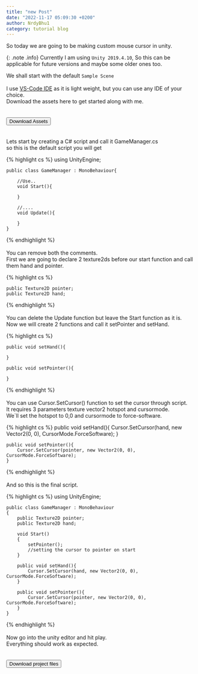 ```yaml
---
title: "new Post"
date: "2022-11-17 05:09:30 +0200"
author: NrdyBhu1
category: tutorial blog 
---
```


So today we are going to be making custom mouse cursor in unity. 

{: .note .info}
Currently I am using `Unity 2019.4.10`, So this can be applicable for future versions and maybe some older ones too. 


We shall start with the default `Sample Scene` \
\
I use [VS-Code IDE](https://code.visualstudio.com) as it is light weight, but you can use any IDE of your choice. \
Download the assets here to get started along with me. \
\
\
<a href="{{ '/zips/Assets.zip' | relative_url }}"><button>Download Assets <i class="fas fa-download"></i></button></a> \
\
\
Lets start by creating a C# script and call it GameManager.cs \
so this is the default script you will get 


{% highlight cs %}
    using UnityEngine;

    public class GameManager : MonoBehaviour{
        
        //Use..
        void Start(){
            
        }

        //....
        void Update(){

        }
    }
{% endhighlight %}
\
\
You can remove both the comments. \
First we are going to declare 2 texture2ds before our start function and call them hand and pointer. 


{% highlight cs %}

    public Texture2D pointer;
    public Texture2D hand;

{% endhighlight %}
\
\
You can delete the Update function but leave the Start function as it is. \
Now we will create 2 functions and call it setPointer and setHand. 



{% highlight cs %}

    public void setHand(){
        
    }

    public void setPointer(){
        
    }

{% endhighlight %}
\
\
You can use Cursor.SetCursor() function to set the cursor through script. \
It requires 3 parameters texture vector2 hotspot and cursormode. \
We`ll set the hotspot to 0,0 and cursormode to force-software. 



{% highlight cs %}
    public void setHand(){
        Cursor.SetCursor(hand, new Vector2(0, 0), CursorMode.ForceSoftware);
    }

    public void setPointer(){
        Cursor.SetCursor(pointer, new Vector2(0, 0), CursorMode.ForceSoftware);
    }
{% endhighlight %}
\
\
And so this is the final script. 



{% highlight cs %}
    using UnityEngine;

    public class GameManager : MonoBehaviour
    {
        public Texture2D pointer;
        public Texture2D hand;

        void Start()
        {
            setPointer();
            //setting the cursor to pointer on start
        }

        public void setHand(){
            Cursor.SetCursor(hand, new Vector2(0, 0), CursorMode.ForceSoftware);
        }

        public void setPointer(){
            Cursor.SetCursor(pointer, new Vector2(0, 0), CursorMode.ForceSoftware);
        }
    }
{% endhighlight %}
\
\
Now go into the unity editor and hit play. \
Everything should work as expected. \
\
\
<a href="https://github.com/NrdyBhu1/Custom-Mouse-Cursor/archive/master.zip"><button>Download project files <i class="fas fa-download"></i></button></a> 
